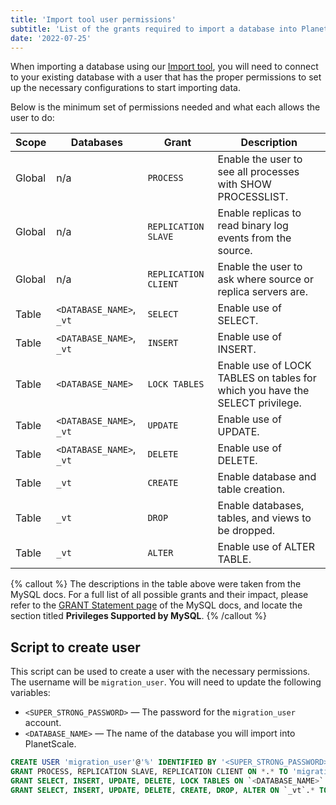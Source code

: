 ```yaml
---
title: 'Import tool user permissions'
subtitle: 'List of the grants required to import a database into PlanetScale using the Import tool'
date: '2022-07-25'
---
```


When importing a database using our [Import tool](/docs/concepts/database-imports), you will need to connect to your existing database with a user that has the proper permissions to set up the necessary configurations to start importing data.

Below is the minimum set of permissions needed and what each allows the user to do:

| Scope  | Databases                | Grant                | Description                                                                  |
| ------ | ------------------------ | -------------------- | ---------------------------------------------------------------------------- |
| Global | n/a                      | `PROCESS`            | Enable the user to see all processes with SHOW PROCESSLIST.                  |
| Global | n/a                      | `REPLICATION SLAVE`  | Enable replicas to read binary log events from the source.                   |
| Global | n/a                      | `REPLICATION CLIENT` | Enable the user to ask where source or replica servers are.                  |
| Table  | `<DATABASE_NAME>`, `_vt` | `SELECT`             | Enable use of SELECT.                                                        |
| Table  | `<DATABASE_NAME>`, `_vt` | `INSERT`             | Enable use of INSERT.                                                        |
| Table  | `<DATABASE_NAME>`        | `LOCK TABLES`        | Enable use of LOCK TABLES on tables for which you have the SELECT privilege. |
| Table  | `<DATABASE_NAME>`, `_vt` | `UPDATE`             | Enable use of UPDATE.                                                        |
| Table  | `<DATABASE_NAME>`, `_vt` | `DELETE`             | Enable use of DELETE.                                                        |
| Table  | `_vt`                    | `CREATE`             | Enable database and table creation.                                          |
| Table  | `_vt`                    | `DROP`               | Enable databases, tables, and views to be dropped.                           |
| Table  | `_vt`                    | `ALTER`              | Enable use of ALTER TABLE.                                                   |

{% callout %}
The descriptions in the table above were taken from the MySQL docs. For a full list of all possible grants and their
impact, please refer to the [GRANT Statement page](https://dev.mysql.com/doc/refman/8.0/en/grant.html) of the MySQL
docs, and locate the section titled **Privileges Supported by MySQL**.
{% /callout %}

## Script to create user

This script can be used to create a user with the necessary permissions. The username will be `migration_user`. You will need to update the following variables:

- `<SUPER_STRONG_PASSWORD>` &mdash; The password for the `migration_user` account.
- `<DATABASE_NAME>` &mdash; The name of the database you will import into PlanetScale.

```sql
CREATE USER 'migration_user'@'%' IDENTIFIED BY '<SUPER_STRONG_PASSWORD>';
GRANT PROCESS, REPLICATION SLAVE, REPLICATION CLIENT ON *.* TO 'migration_user'@'%';
GRANT SELECT, INSERT, UPDATE, DELETE, LOCK TABLES ON `<DATABASE_NAME>`.* TO 'migration_user'@'%';
GRANT SELECT, INSERT, UPDATE, DELETE, CREATE, DROP, ALTER ON `_vt`.* TO 'migration_user'@'%';
```
